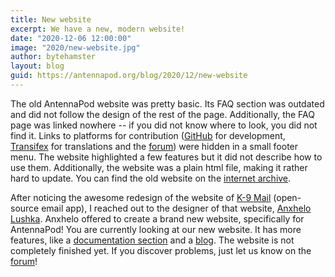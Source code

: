 ```yaml
---
title: New website
excerpt: We have a new, modern website!
date: "2020-12-06 12:00:00"
image: "2020/new-website.jpg"
author: bytehamster
layout: blog
guid: https://antennapod.org/blog/2020/12/new-website
---
```


The old AntennaPod website was pretty basic. Its FAQ section was outdated and did not follow the design of the rest of the page. Additionally, the FAQ page was linked nowhere -- if you did not know where to look, you did not find it. Links to platforms for contribution ([GitHub](https://github.com/AntennaPod/AntennaPod/) for development, [Transifex](https://www.transifex.com/antennapod/antennapod/) for translations and the [forum](https://forum.antennapod.org/)) were hidden in a small footer menu. The website highlighted a few features but it did not describe how to use them. Additionally, the website was a plain html file, making it rather hard to update. You can find the old website on the [internet archive](https://web.archive.org/web/20200814004524/https://antennapod.org/).

After noticing the awesome redesign of the website of [K-9 Mail](https://k9mail.app/) (open-source email app), I reached out to the designer of that website, [Anxhelo Lushka](https://github.com/AnXh3L0). Anxhelo offered to create a brand new website, specifically for AntennaPod! You are currently looking at our new website. It has more features, like a [documentation section](/documentation) and a [blog](/blog). The website is not completely finished yet. If you discover problems, just let us know on the [forum](https://forum.antennapod.org/)!
